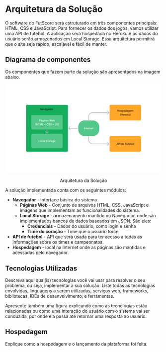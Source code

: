 # Arquitetura da Solução

O software do FutScore será estruturado em três componentes principais: HTML, CSS e JavaScript. Para fornecer os dados dos jogos, vamos utilizar uma API de futebol. A aplicação será hospedada no Heroku e os dados do usuário serão armazenados em Local Storage. Essa arquitetura permitirá que o site seja rápido, escalável e fácil de manter.

## Diagrama de componentes

Os componentes que fazem parte da solução são apresentados na imagem abaixo.

![Diagrama de Componentes](img/diagrama_de_componentes.png)
<center>Arquitetura da Solução</center>

A solução implementada conta com os seguintes módulos:
- **Navegador** - Interface básica do sistema  
  - **Páginas Web** - Conjunto de arquivos HTML, CSS, JavaScript e imagens que implementam as funcionalidades do sistema.
   - **Local Storage** - armazenamento mantido no Navegador, onde são implementados bancos de dados baseados em JSON. São eles: 
     - **Credenciais** - Dados do usuário, como login e senha
     - **Time do coração** - Time que o usuário torce
 - **API de futebol** - API que será usada para ter acesso a todas as informações sobre os times e campeonatos.
 - **Hospedagem** - local na Internet onde as páginas são mantidas e acessadas pelo navegador. 

## Tecnologias Utilizadas

Descreva aqui qual(is) tecnologias você vai usar para resolver o seu problema, ou seja, implementar a sua solução. Liste todas as tecnologias envolvidas, linguagens a serem utilizadas, serviços web, frameworks, bibliotecas, IDEs de desenvolvimento, e ferramentas.

Apresente também uma figura explicando como as tecnologias estão relacionadas ou como uma interação do usuário com o sistema vai ser conduzida, por onde ela passa até retornar uma resposta ao usuário.


## Hospedagem

Explique como a hospedagem e o lançamento da plataforma foi feita.

